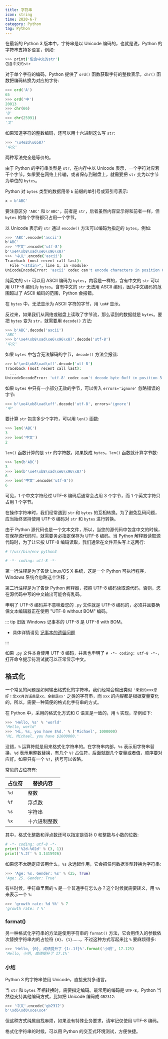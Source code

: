 ```yaml
---
title: 字符串
icon: string
time: 2020-6-7
category: Python
tag: Python
---
```


在最新的 Python 3 版本中，字符串是以 Unicode 编码的，也就是说，Python 的字符串支持多语言，例如:

```sh
>>> print('包含中文的str')
包含中文的str
```

对于单个字符的编码，Python 提供了 `ord()` 函数获取字符的整数表示，`chr()` 函数把编码转换为对应的字符:

```py
>>> ord('A')
65
>>> ord('中')
20013
>>> chr(66)
'B'
>>> chr(25991)
'文'
```

如果知道字符的整数编码，还可以用十六进制这么写 `str`:

```py
>>> '\u4e2d\u6587'
'中文'
```

两种写法完全是等价的。

由于 Python 的字符串类型是 `str`，在内存中以 Unicode 表示，一个字符对应若干个字节。如果要在网络上传输，或者保存到磁盘上，就需要把 `str` 变为以字节为单位的 `bytes`。

Python 对 `bytes` 类型的数据用带 `b` 前缀的单引号或双引号表示:

```py
x = b'ABC'
```

要注意区分 `'ABC'` 和 `b'ABC'`，前者是 `str`，后者虽然内容显示得和前者一样，但 `bytes` 的每个字符都只占用一个字节。

以 Unicode 表示的 `str` 通过 `encode()` 方法可以编码为指定的 `bytes`，例如:

```sh
>>> 'ABC'.encode('ascii')
b'ABC'
>>> '中文'.encode('utf-8')
b'\xe4\xb8\xad\xe6\x96\x87'
>>> '中文'.encode('ascii')
Traceback (most recent call last):
  File "<stdin>", line 1, in <module>
UnicodeEncodeError: 'ascii' codec can't encode characters in position 0-1: ordinal not in range(128)
```

纯英文的 `str` 可以用 ASCII 编码为 `bytes`，内容是一样的，含有中文的 `str` 可以用 UTF-8 编码为 `bytes`。含有中文的 `str` 无法用 ASCII 编码，因为中文编码的范围超过了 ASCII 编码的范围，Python 会报错。

在 `bytes` 中，无法显示为 ASCII 字符的字节，用 `\x##` 显示。

反过来，如果我们从网络或磁盘上读取了字节流，那么读到的数据就是 `bytes`。要把 `bytes` 变为 `str`，就需要用 `decode()` 方法:

```py
>>> b'ABC'.decode('ascii')
'ABC'
>>> b'\xe4\xb8\xad\xe6\x96\x87'.decode('utf-8')
'中文'
```

如果 `bytes` 中包含无法解码的字节，`decode()` 方法会报错:

```sh
>>> b'\xe4\xb8\xad\xff'.decode('utf-8')
Traceback (most recent call last):
  ...
UnicodeDecodeError: 'utf-8' codec can't decode byte 0xff in position 3: invalid start byte
```

如果 `bytes` 中只有一小部分无效的字节，可以传入 `errors='ignore'` 忽略错误的字节:

```py
>>> b'\xe4\xb8\xad\xff'.decode('utf-8', errors='ignore')
'中'
```

要计算 `str` 包含多少个字符，可以用 `len()` 函数:

```py
>>> len('ABC')
3
>>> len('中文')
2
```

`len()` 函数计算的是 `str` 的字符数，如果换成 `bytes`，`len()` 函数就计算字节数:

```py
>>> len(b'ABC')
3
>>> len(b'\xe4\xb8\xad\xe6\x96\x87')
6
>>> len('中文'.encode('utf-8'))
6
```

可见，1 个中文字符经过 UTF-8 编码后通常会占用 3 个字节，而 1 个英文字符只占用 1 个字节。

在操作字符串时，我们经常遇到 `str` 和 `bytes` 的互相转换。为了避免乱码问题，应当始终坚持使用 UTF-8 编码对 `str` 和 `bytes` 进行转换。

由于 Python 源代码也是一个文本文件，所以，当您的源代码中包含中文的时候，在保存源代码时，就需要务必指定保存为 UTF-8 编码。当 Python 解释器读取源代码时，为了让它按 UTF-8 编码读取，我们通常在文件开头写上这两行:

```py
# !/usr/bin/env python3

# -*- coding: utf-8 -*-
```

第一行注释是为了告诉 Linux/OS X 系统，这是一个 Python 可执行程序，Windows 系统会忽略这个注释；

第二行注释是为了告诉 Python 解释器，按照 UTF-8 编码读取源代码，否则，您在源代码中写的中文输出可能会有乱码。

申明了 UTF-8 编码并不意味着您的 `.py` 文件就是 UTF-8 编码的，必须并且要确保文本编辑器正在使用 "UTF-8 without BOM" 编码。

::: tip
旧版 Windows 记事本的 UTF-8 是 UTF-8 with BOM。

- 具体详情请见 [记事本的遗留问题](../../../windows/notepad.md)

:::

如果 `.py` 文件本身使用 UTF-8 编码，并且也申明了 `# -*- coding: utf-8 -*-`，打开命令提示符测试就可以正常显示中文。

## 格式化

一个常见的问题是如何输出格式化的字符串。我们经常会输出类似 `'亲爱的xxx您好！您xx月的话费是xx，余额是xx'` 之类的字符串，而 `xxx` 的内容都是根据变量变化的，所以，需要一种简便的格式化字符串的方式。

在 Python 中，采用的格式化方式和 C 语言是一致的，用 `%` 实现，举例如下:

```py
>>> 'Hello, %s' % 'world'
'Hello, world'
>>> 'Hi, %s, you have $%d.' % ('Michael', 1000000)
'Hi, Michael, you have $1000000.'
```

没错，`%` 运算符就是用来格式化字符串的。在字符串内部，`%s` 表示用字符串替换，`%d` 表示用整数替换，有几个 `%?` 占位符，后面就跟几个变量或者值，顺序要对应好。如果只有一个 `%?`，括号可以省略。

常见的占位符有:

| 占位符 | 替换内容     |
| ------ | ------------ |
| `%d`   | 整数         |
| `%f`   | 浮点数       |
| `%s`   | 字符串       |
| `%x`   | 十六进制整数 |

其中，格式化整数和浮点数还可以指定是否补 0 和整数与小数的位数:

```py
# -*- coding: utf-8 -*-
print('%2d-%02d' % (3, 1))
print('%.2f' % 3.1415926)
```

如果您不太确定应该用什么，`%s` 永远起作用，它会把任何数据类型转换为字符串:

```py
>>> 'Age: %s. Gender: %s' % (25, True)
'Age: 25. Gender: True'
```

有些时候，字符串里面的 `%` 是一个普通字符怎么办？这个时候就需要转义，用 `%%` 来表示一个 `%`:

```py
>>> 'growth rate: %d %%' % 7
'growth rate: 7 %'
```

### format()

另一种格式化字符串的方法是使用字符串的 `format()` 方法，它会用传入的参数依次替换字符串内的占位符 `{0}`、`{1}`……，不过这种方式写起来比 `%` 要麻烦得多:

```py
>>> 'Hello, {0}, 成绩提升了 {1:.1f}%'.format('小明', 17.125)
'Hello, 小明, 成绩提升了 17.1%'
```

### 小结

Python 3 的字符串使用 Unicode，直接支持多语言。

当 `str` 和 `bytes` 互相转换时，需要指定编码。最常用的编码是 `UTF-8`。Python 当然也支持其他编码方式，比如把 Unicode 编码成 `GB2312`:

```py
>>> '中文'.encode('gb2312')
b'\xd6\xd0\xce\xc4'
```

但这种方式纯属自找麻烦，如果没有特殊业务要求，请牢记仅使用 UTF-8 编码。

格式化字符串的时候，可以用 Python 的交互式环境测试，方便快捷。
